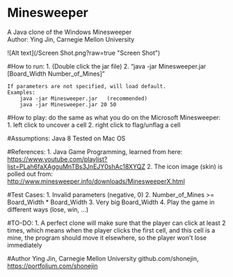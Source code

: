 # Minesweeper
A Java clone of the Windows Minesweeper  
Author: Ying Jin, Carnegie Mellon University

![Alt text](/Screen Shot.png?raw=true "Screen Shot")

#How to run:
	1. (Double click the jar file)
	2. “java -jar Minesweeper.jar [Board_Width Number_of_Mines]”

	If parameters are not specified, will load default.
	Examples:
		java -jar Minesweeper.jar	(recommended)
		java -jar Minesweeper.jar 20 50

#How to play:
	do the same as what you do on the Microsoft Minesweeper:
	1. left click to uncover a cell
	2. right click to flag/unflag a cell

#Assumptions:
	Java 8
	Tested on Mac OS

#References:
	1. Java Game Programming, learned from here: 
		https://www.youtube.com/playlist?list=PLah6faXAgguMnTBs3JnEJY0shAc18XYQZ
	2. The icon image (skin) is polled out from:
		http://www.minesweeper.info/downloads/MinesweeperX.html

#Test Cases:
	1. Invalid parameters (negative, 0)
	2. Number_of_Mines >= Board_Width * Board_Width
	3. Very big Board_Width
	4. Play the game in different ways (lose, win, ...)

#TO-DO:
	1. A perfect clone will make sure that the player can click at least 2 times, 
		which means when the player clicks the first cell, and this cell is a mine,
		the program should move it elsewhere, so the player won't lose immediately


#Author
Ying Jin, Carnegie Mellon University
github.com/shonejin, 
https://portfolium.com/shonejin
